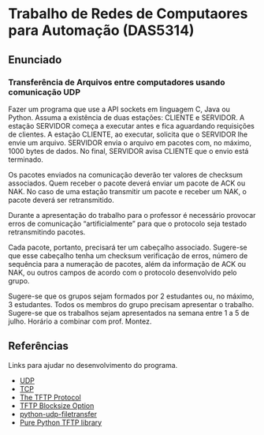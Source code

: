 # Trabalho de Redes de Computaores para Automação (DAS5314)

## Enunciado

### Transferência de Arquivos entre computadores usando comunicação UDP

Fazer um programa que use a API sockets em linguagem C, Java ou Python. Assuma a existência de duas estações: CLIENTE e SERVIDOR. A estação SERVIDOR começa a executar antes e fica aguardando requisições de clientes. A estação CLIENTE, ao executar, solicita que o SERVIDOR lhe envie um arquivo. SERVIDOR envia o arquivo em pacotes com, no máximo, 1000 bytes de dados. No final, SERVIDOR avisa CLIENTE que o envio está terminado.

Os pacotes enviados na comunicação deverão ter valores de checksum associados. Quem receber o pacote deverá enviar um pacote de ACK ou NAK. No caso de uma estação transmitir um pacote e receber um NAK, o pacote deverá ser retransmitido.

Durante a apresentação do trabalho para o professor é necessário provocar erros de comunicação “artificialmente” para que o protocolo seja testado retransmitindo pacotes.

Cada pacote, portanto, precisará ter um cabeçalho associado. Sugere-se que esse cabeçalho tenha um checksum verificação de erros, número de sequência para a numeração de pacotes, além da informação de ACK ou NAK, ou outros campos de acordo com o protocolo desenvolvido pelo grupo.

Sugere-se que os grupos sejam formados por 2 estudantes ou, no máximo, 3 estudantes. Todos os membros do grupo precisam apresentar o trabalho. Sugere-se que os trabalhos sejam apresentados na semana entre 1 a 5 de julho. Horário a combinar com prof. Montez.

## Referências

Links para ajudar no desenvolvimento do programa.

- [UDP](https://en.wikipedia.org/wiki/User_Datagram_Protocol)
- [TCP](https://en.wikipedia.org/wiki/Trivial_File_Transfer_Protocol)
- [The TFTP Protocol](https://tools.ietf.org/html/rfc1350)
- [TFTP Blocksize Option](https://tools.ietf.org/html/rfc2348)
- [python-udp-filetransfer](https://github.com/codyharrington/python-udp-filetransfer)
- [Pure Python TFTP library](https://github.com/msoulier/tftpy)